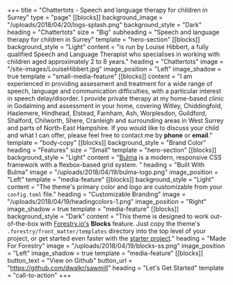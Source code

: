 +++
title = "Chattertots - Speech and language therapy for children in Surrey"
type = "page"
[[blocks]]
background_image = "/uploads/2018/04/20/logs-splash.png"
background_style = "Dark"
heading = "Chattertots"
size = "Big"
subheading = "Speech and language therapy for children in Surrey"
template = "hero-section"
[[blocks]]
background_style = "Light"
content = "is run by Louise Hibbert, a fully qualified Speech and Language Therapist who specialises in working with children aged approximately 2 to 8 years."
heading = "Chattertots"
image = "/site-images/LouiseHibbert.jpg"
image_position = "Left"
image_shadow = true
template = "small-media-feature"
[[blocks]]
content = "I am experienced in providing assessment and treatment for a wide range of speech, language and communication difficulties, with a particular interest in speech delay/disorder. I provide private therapy at my home-based clinic in Godalming and assessment in your home, covering Witley, Chiddingfold, Haslemere, Hindhead, Elstead, Farnham, Ash, Worplesdon, Guildford, Shalford, Chilworth, Shere, Cranleigh and surrounding areas in West Surrey and parts of North-East Hampshire. If you would like to discuss your child and what I can offer, please feel free to contact me by **phone** or **email**."
template = "body-copy"
[[blocks]]
background_style = "Brand Color"
heading = "Features"
size = "Small"
template = "hero-section"
[[blocks]]
background_style = "Light"
content = "[Bulma](https://bulma.io/) is a modern, responsive CSS framework with a flexbox-based grid system. "
heading = "Built With Bulma"
image = "/uploads/2018/04/19/bulma-logo.png"
image_position = "Left"
template = "media-feature"
[[blocks]]
background_style = "Light"
content = "The theme's primary color and logo are customizable from your `config.toml` file."
heading = "Customizable Branding"
image = "/uploads/2018/04/19/headingcolors-1.png"
image_position = "Right"
image_shadow = true
template = "media-feature"
[[blocks]]
background_style = "Dark"
content = "This theme is designed to work out-of-the-box with [Forestry.io's](https://forestry.io) **Blocks** feature. Just copy the theme's `.forestry/front_matter/templates` directory into the top level of your project, or get started even faster with the [starter project](https://github.com/dwalkr/sawmill-starter)."
heading = "Made For Forestry"
image = "/uploads/2018/04/19/blocks-ss.png"
image_position = "Left"
image_shadow = true
template = "media-feature"
[[blocks]]
button_text = "View on Github"
button_url = "https://github.com/dwalkr/sawmill"
heading = "Let's Get Started"
template = "call-to-action"
+++
